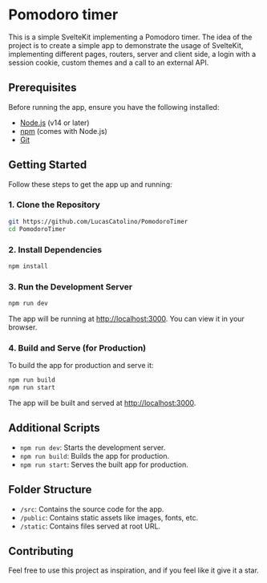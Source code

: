 # Pomodoro timer

This is a simple SvelteKit implementing a Pomodoro timer. The idea of the project is to create a simple app to demonstrate the usage of SvelteKit, implementing different pages, routers, server and client side, a login with a session cookie, custom themes and a call to an external API.

## Prerequisites

Before running the app, ensure you have the following installed:

- [Node.js](https://nodejs.org/) (v14 or later)
- [npm](https://www.npmjs.com/) (comes with Node.js)
- [Git](https://git-scm.com/)

## Getting Started

Follow these steps to get the app up and running:

### 1. Clone the Repository

```bash
git https://github.com/LucasCatolino/PomodoroTimer
cd PomodoroTimer
```

### 2. Install Dependencies

```bash
npm install
```

### 3. Run the Development Server

```bash
npm run dev
```

The app will be running at [http://localhost:3000](http://localhost:5173). You can view it in your browser.

### 4. Build and Serve (for Production)

To build the app for production and serve it:

```bash
npm run build
npm run start
```

The app will be built and served at [http://localhost:3000](http://localhost:5173).

## Additional Scripts

- `npm run dev`: Starts the development server.
- `npm run build`: Builds the app for production.
- `npm run start`: Serves the built app for production.

## Folder Structure

- `/src`: Contains the source code for the app.
- `/public`: Contains static assets like images, fonts, etc.
- `/static`: Contains files served at root URL.

## Contributing

Feel free to use this project as inspiration, and if you feel like it give it a star.